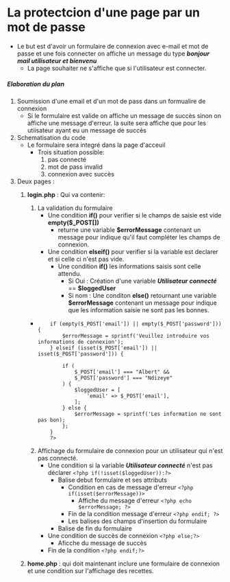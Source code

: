 # La protectcion d'une page par un mot de passe

- Le but est d'avoir un formulaire de connexion avec e-mail et mot de passe et une fois connecter on affiche un message du type ***bonjour mail utilisateur et bienvenu*** 
    - La page souhaiter ne s'affiche que si l'utilisateur est connecter. 

##### Elaboration du plan
1. Soumission d'une email et d'un mot de pass dans un formualire de connexion 
    - Si le formulaire est valide on affiche un message de succès sinon on affiche une message d'erreur. la suite sera affiche que pour les utiisateur ayant eu un message de succès
2. Schematisation du code 
    - Le formulaire sera integré dans la page d'acceuil
        - Trois situation possible:
            1. pas connecté
            2. mot de pass invalid
            3. connexion avec succès
2. Deux pages :
    1. **login.php** : Qui va contenir: 
        1. La validation du formulaire
            - Une condition **if()** pour verifier si le champs de saisie est vide **empty($_POST[])**
                - returne une variable **$errorMessage** contenant un message pour indique qu'il faut compléter les champs de connexion.
            - Une condition **elseif()** pour verifier si la variable est declarer et si celle ci n'est pas vide. 
                - Une condition **if()** les informations saisis sont celle attendu. 
                    - Si Oui : Création d'une variable ***Utilisateur connecté*** == **$loggedUser**
                    - Si nom : Une conditon **else()** retournant une variable **$errorMessage** contenant un message pour indique que les information saisie ne sont pas les bonnes. 
        -   ```
                if (empty($_POST['email']) || empty($_POST['password'])) {
                    $errorMessage = sprintf('Veuillez introduire vos informations de connexion');
                } elseif (isset($_POST['email']) || isset($_POST['password'])) {

                    if (
                        $_POST['email'] === "Albert" &&
                        $_POST['password'] === "Ndizeye"
                    ) {
                        $loggedUser = [
                            'email' => $_POST['email'],
                        ];
                    } else {
                        $errorMessage = sprintf('Les information ne sont pas bon);
                    };
                }
                ?>
            ```
        2. Affichage du formulaire de connexion pour un utilisateur qui n'est pas connecté. 
            - Une condition si la variable ***Utilisateur connecté*** n'est pas déclarer  `<?php if(!isset($loggedUser)):?>`
                - Balise debut formulaire et ses attributs
                    - Condition en cas de message d'erreur `<?php if(isset($errorMessage))>`
                        - Affiche du message d'erreur `<?php echo $errorMessage; ?>`
                    - Fin de la condition message d'erreur `<?php endif; ?>`
                    - Les balises des champs d'insertion du formulaire
                - Balise de fin du formulaire
            - Une condition de succès de connexion `<?php else;?>`
                - Aficche du message de succès
            - Fin de la condition `<?php endif;?>` 


    2. **home.php** : qui doit maintenant inclure une formulaire de connexion et une condition sur l'affichage des recettes.


